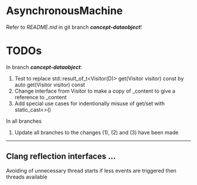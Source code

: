 # AsynchronousMachine

Refer to *README.md* in git branch ***concept-dataobject***!

# TODOs

In branch ***concept-dataobject***:

1. Test to replace std::result_of_t<Visitor(D)> get(Visitor visitor) const by auto get(Visitor visitor) const
2. Change interface from Visitor to make a copy of _content to give a reference to _content
3. Add special use cases for indentionally misuse of get/set with static_cast<>()

In all branches

1. Update all branches to the changes (1), (2) and (3) have been made

---
Clang reflection interfaces ...
---
Avoiding of unnecessary thread starts if less events are triggered then threads available 
